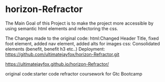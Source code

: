 # horizon-Refractor

The Main Goal of this Project is to make the project more accessible by using 
semantic html elements and refectoring the css.

The Changes made to the original code:
html:Changed Header Title, fixed foot element, added nav element, added alts for images
css: Consolidated elements (benefit, benefit h3 etc..)
Deployment: https://github.com/ultimatejayfox/horizon-Refractor.git

https://ultimatejayfox.github.io/horizon-Refractor/

original code:starter code refractor coursework for Gtc Bootcamp
